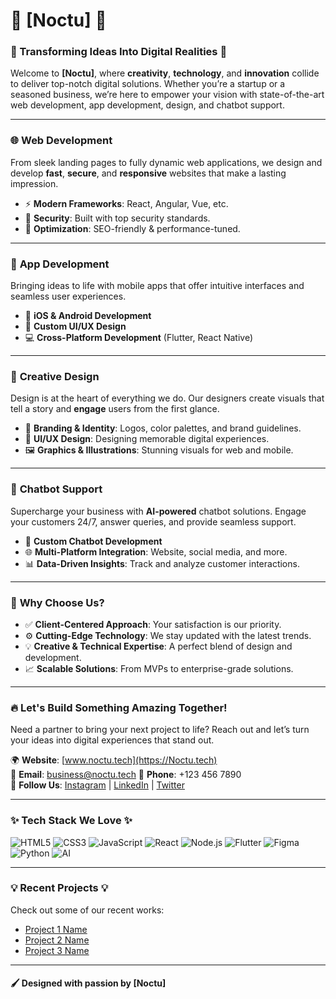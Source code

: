 # 🌟 **[Noctu]** 🌟

### 🚀 Transforming Ideas Into Digital Realities 🚀

Welcome to **[Noctu]**, where **creativity**, **technology**, and **innovation** collide to deliver top-notch digital solutions. Whether you’re a startup or a seasoned business, we’re here to empower your vision with state-of-the-art web development, app development, design, and chatbot support.

---

### 🌐 **Web Development**

From sleek landing pages to fully dynamic web applications, we design and develop **fast**, **secure**, and **responsive** websites that make a lasting impression.

- ⚡ **Modern Frameworks**: React, Angular, Vue, etc.
- 🔐 **Security**: Built with top security standards.
- 🚀 **Optimization**: SEO-friendly & performance-tuned.
  
---

### 📱 **App Development**

Bringing ideas to life with mobile apps that offer intuitive interfaces and seamless user experiences.

- 🤖 **iOS & Android Development**
- 🎨 **Custom UI/UX Design**
- 💻 **Cross-Platform Development** (Flutter, React Native)
  
---

### 🎨 **Creative Design**

Design is at the heart of everything we do. Our designers create visuals that tell a story and **engage** users from the first glance.

- 🎨 **Branding & Identity**: Logos, color palettes, and brand guidelines.
- 🌟 **UI/UX Design**: Designing memorable digital experiences.
- 🖼️ **Graphics & Illustrations**: Stunning visuals for web and mobile.

---

### 💬 **Chatbot Support**

Supercharge your business with **AI-powered** chatbot solutions. Engage your customers 24/7, answer queries, and provide seamless support.

- 🤖 **Custom Chatbot Development**
- 🌐 **Multi-Platform Integration**: Website, social media, and more.
- 📊 **Data-Driven Insights**: Track and analyze customer interactions.

---

### 🎯 **Why Choose Us?**

- ✅ **Client-Centered Approach**: Your satisfaction is our priority.
- ⚙️ **Cutting-Edge Technology**: We stay updated with the latest trends.
- 💡 **Creative & Technical Expertise**: A perfect blend of design and development.
- 📈 **Scalable Solutions**: From MVPs to enterprise-grade solutions.

---

### 🔥 **Let's Build Something Amazing Together!**

Need a partner to bring your next project to life? Reach out and let’s turn your ideas into digital experiences that stand out.

🌍 **Website**: [www.noctu.tech](https://Noctu.tech)  
📧 **Email**: business@noctu.tech 
📱 **Phone**: +123 456 7890  
🚀 **Follow Us**: [Instagram](https://instagram.com/youragency) | [LinkedIn](https://linkedin.com/youragency) | [Twitter](https://twitter.com/youragency)

---

### ✨ **Tech Stack We Love** ✨
![HTML5](https://img.shields.io/badge/HTML5-E34F26?style=flat-square&logo=html5&logoColor=white)
![CSS3](https://img.shields.io/badge/CSS3-1572B6?style=flat-square&logo=css3&logoColor=white)
![JavaScript](https://img.shields.io/badge/JavaScript-F7DF1E?style=flat-square&logo=javascript&logoColor=black)
![React](https://img.shields.io/badge/React-61DAFB?style=flat-square&logo=react&logoColor=black)
![Node.js](https://img.shields.io/badge/Node.js-339933?style=flat-square&logo=nodedotjs&logoColor=white)
![Flutter](https://img.shields.io/badge/Flutter-02569B?style=flat-square&logo=flutter&logoColor=white)
![Figma](https://img.shields.io/badge/Figma-F24E1E?style=flat-square&logo=figma&logoColor=white)
![Python](https://img.shields.io/badge/Python-3776AB?style=flat-square&logo=python&logoColor=white)
![AI](https://img.shields.io/badge/AI-Support-brightgreen?style=flat-square)

---

### 💡 **Recent Projects** 💡
Check out some of our recent works:

- [Project 1 Name](https://linktoproject1.com)
- [Project 2 Name](https://linktoproject2.com)
- [Project 3 Name](https://linktoproject3.com)

---

#### 🖌️ Designed with passion by **[Noctu]**
